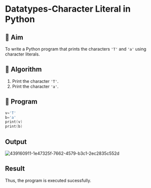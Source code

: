 # Datatypes-Character Literal in Python

## 🎯 Aim
To write a Python program that prints the characters `'T'` and `'a'` using character literals.

## 🧠 Algorithm
1. Print the character `'T'`.
2. Print the character `'a'`.

## 🧾 Program
```c
v='T'
b='a'
print(v)
print(b)
```

## Output
![439160911-1e47325f-7662-4579-b3c1-2ec2835c552d](https://github.com/user-attachments/assets/d9a9c0ed-b64c-476e-948a-cdc3e4c4a20a)

## Result
Thus, the program is executed sucessfully.


